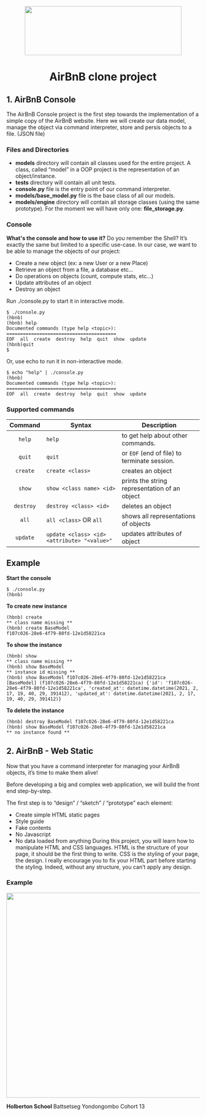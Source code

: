 <p align="center">
  <img width="409" height="128" src="https://www.holbertonschool.com/holberton-logo.png">
</p>

<h1 align="center">AirBnB clone project</h1>

## 1. AirBnB Console

The AirBnB Console project is the first step towards the implementation of a simple copy of the AirBnB website. Here we will create our data model, manage the object via command interpreter, store and persis objects to a file. (JSON file)

### Files and Directories
- **models** directory will contain all classes used for the entire project. A class, called “model” in a OOP project is the representation of an object/instance.
- **tests** directory will contain all unit tests.
- **console.py** file is the entry point of our command interpreter.
- **models/base_model.py** file is the base class of all our models.
- **models/engine** directory will contain all storage classes (using the same prototype). For the moment we will have only one: **file_storage.py**.


### Console
**What's the console and how to use it?**
Do you remember the Shell? It’s exactly the same but limited to a specific use-case. In our case, we want to be able to manage the objects of our project:

- Create a new object (ex: a new User or a new Place)
- Retrieve an object from a file, a database etc…
- Do operations on objects (count, compute stats, etc…)
- Update attributes of an object
- Destroy an object

Run ./console.py to start it in interactive mode.

```
$ ./console.py
(hbnb)
(hbnb) help
Documented commands (type help <topic>):
========================================
EOF  all  create  destroy  help  quit  show  update
(hbnb)quit
$
```
Or, use echo to run it in non-interactive mode.
```
$ echo "help" | ./console.py
(hbnb)
Documented commands (type help <topic>):
========================================
EOF  all  create  destroy  help  quit  show  update
```

### Supported commands

| Command  | Syntax                        |Description                                    |  
|:-------: | ------------------------------|----------------|  
| `help`   |`help`                         |to get help about other commands.             |  
| `quit`   |`quit`                         |or `EOF` (end of file) to terminate session.   | 
| `create` |`create <class>`               |creates an object |
|`show`    |`show <class name> <id>`       |prints the string representation of an object|
| `destroy`|`destroy <class> <id>`         |deletes an object|
|`all`     |`all <class>` OR `all`         |shows all representations of objects|
|`update`  |`update <class> <id> <attribute> "<value>"`	      |updates attributes of object|


## Example
**Start the console**
```
$ ./console.py
(hbnb)
```

**To create new instance**
```
(hbnb) create
** class name missing **
(hbnb) create BaseModel
f107c026-28e6-4f79-80fd-12e1d58221ca
```
**To show the instance**
```
(hbnb) show
** class name missing **
(hbnb) show BaseModel
** instance id missing **
(hbnb) show BaseModel f107c026-28e6-4f79-80fd-12e1d58221ca
[BaseModel] (f107c026-28e6-4f79-80fd-12e1d58221ca) {'id': 'f107c026-28e6-4f79-80fd-12e1d58221ca', 'created_at': datetime.datetime(2021, 2, 17, 19, 40, 29, 391412), 'updated_at': datetime.datetime(2021, 2, 17, 19, 40, 29, 391412)}
```
**To delete the instance**
```
(hbnb) destroy BaseModel f107c026-28e6-4f79-80fd-12e1d58221ca
(hbnb) show BaseModel f107c026-28e6-4f79-80fd-12e1d58221ca
** no instance found **
```

## 2. AirBnB - Web Static
Now that you have a command interpreter for managing your AirBnB objects, it’s time to make them alive!

Before developing a big and complex web application, we will build the front end step-by-step.

The first step is to “design” / “sketch” / “prototype” each element:

- Create simple HTML static pages
- Style guide
- Fake contents
- No Javascript
- No data loaded from anything
During this project, you will learn how to manipulate HTML and CSS languages. HTML is the structure of your page, it should be the first thing to write. CSS is the styling of your page, the design. I really encourage you to fix your HTML part before starting the styling. Indeed, without any structure, you can’t apply any design.

### Example
<p align="center">
  <img width="698" height="534" src="https://github.com/Battsetseg20/AirBnB_clone/blob/main/web_static/images/Output-full_detail.png">
</p>



**Holberton School**
Battsetseg Yondongombo Cohort 13
